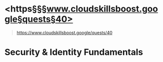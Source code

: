 # <https§§§www.cloudskillsboost.google§quests§40>
> <https://www.cloudskillsboost.google/quests/40>
        
# Security & Identity Fundamentals
